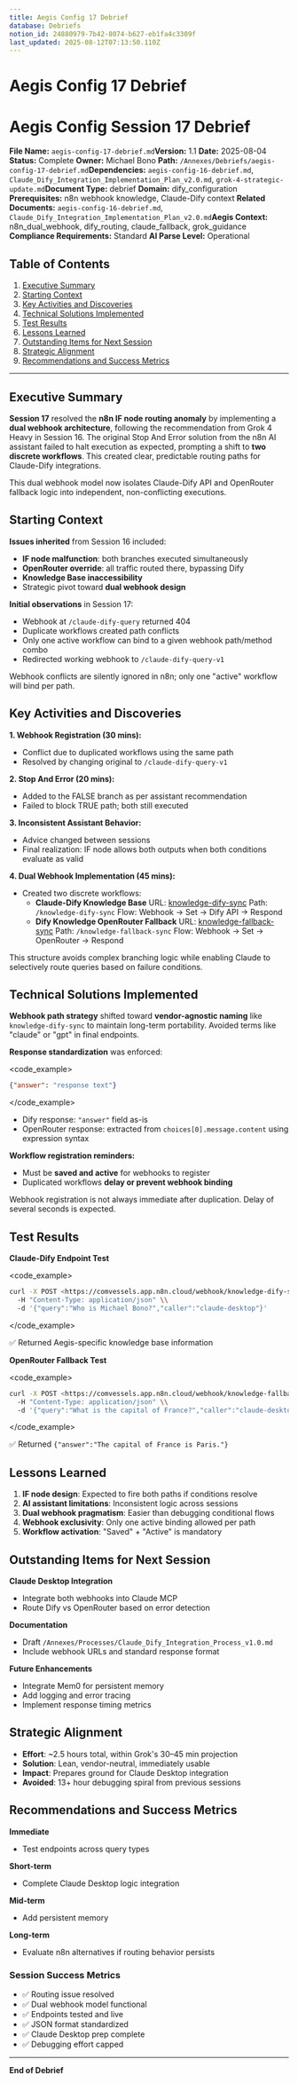 ```yaml
---
title: Aegis Config 17 Debrief
database: Debriefs
notion_id: 24880979-7b42-8074-b627-eb1fa4c3309f
last_updated: 2025-08-12T07:13:50.110Z
---
```


# Aegis Config 17 Debrief


# Aegis Config Session 17 Debrief


**File Name:** `aegis-config-17-debrief.md`**Version:** 1.1
**Date:** 2025-08-04
**Status:** Complete
**Owner:** Michael Bono
**Path:** `/Annexes/Debriefs/aegis-config-17-debrief.md`**Dependencies:** `aegis-config-16-debrief.md`, `Claude_Dify_Integration_Implementation_Plan_v2.0.md`, `grok-4-strategic-update.md`**Document Type:** debrief
**Domain:** dify\_configuration
**Prerequisites:** n8n webhook knowledge, Claude-Dify context
**Related Documents:** `aegis-config-16-debrief.md`, `Claude_Dify_Integration_Implementation_Plan_v2.0.md`**Aegis Context:** n8n\_dual\_webhook, dify\_routing, claude\_fallback, grok\_guidance
**Compliance Requirements:** Standard
**AI Parse Level:** Operational


## Table of Contents

1. [Executive Summary](https://www.notion.so/240809797b4280f3ad50fd58d92c6fb4?v=240809797b42812e843c000c71be0678&p=248809797b428074b627eb1fa4c3309f&pm=s#executive-summary)
2. [Starting Context](https://www.notion.so/240809797b4280f3ad50fd58d92c6fb4?v=240809797b42812e843c000c71be0678&p=248809797b428074b627eb1fa4c3309f&pm=s#starting-context)
3. [Key Activities and Discoveries](https://www.notion.so/240809797b4280f3ad50fd58d92c6fb4?v=240809797b42812e843c000c71be0678&p=248809797b428074b627eb1fa4c3309f&pm=s#key-activities-and-discoveries)
4. [Technical Solutions Implemented](https://www.notion.so/240809797b4280f3ad50fd58d92c6fb4?v=240809797b42812e843c000c71be0678&p=248809797b428074b627eb1fa4c3309f&pm=s#technical-solutions-implemented)
5. [Test Results](https://www.notion.so/240809797b4280f3ad50fd58d92c6fb4?v=240809797b42812e843c000c71be0678&p=248809797b428074b627eb1fa4c3309f&pm=s#test-results)
6. [Lessons Learned](https://www.notion.so/240809797b4280f3ad50fd58d92c6fb4?v=240809797b42812e843c000c71be0678&p=248809797b428074b627eb1fa4c3309f&pm=s#lessons-learned)
7. [Outstanding Items for Next Session](https://www.notion.so/240809797b4280f3ad50fd58d92c6fb4?v=240809797b42812e843c000c71be0678&p=248809797b428074b627eb1fa4c3309f&pm=s#outstanding-items-for-next-session)
8. [Strategic Alignment](https://www.notion.so/240809797b4280f3ad50fd58d92c6fb4?v=240809797b42812e843c000c71be0678&p=248809797b428074b627eb1fa4c3309f&pm=s#strategic-alignment)
9. [Recommendations and Success Metrics](https://www.notion.so/240809797b4280f3ad50fd58d92c6fb4?v=240809797b42812e843c000c71be0678&p=248809797b428074b627eb1fa4c3309f&pm=s#recommendations-and-success-metrics)

---


## Executive Summary


**Session 17** resolved the **n8n IF node routing anomaly** by implementing a **dual webhook architecture**, following the recommendation from Grok 4 Heavy in Session 16. The original Stop And Error solution from the n8n AI assistant failed to halt execution as expected, prompting a shift to **two discrete workflows**. This created clear, predictable routing paths for Claude-Dify integrations.


<context>


This dual webhook model now isolates Claude-Dify API and OpenRouter fallback logic into independent, non-conflicting executions.


</context>


## Starting Context


**Issues inherited** from Session 16 included:

- **IF node malfunction**: both branches executed simultaneously
- **OpenRouter override**: all traffic routed there, bypassing Dify
- **Knowledge Base inaccessibility**
- Strategic pivot toward **dual webhook design**

**Initial observations** in Session 17:

- Webhook at `/claude-dify-query` returned 404
- Duplicate workflows created path conflicts
- Only one active workflow can bind to a given webhook path/method combo
- Redirected working webhook to `/claude-dify-query-v1`

<important>


Webhook conflicts are silently ignored in n8n; only one "active" workflow will bind per path.


</important>


## Key Activities and Discoveries


**1. Webhook Registration (30 mins):**

- Conflict due to duplicated workflows using the same path
- Resolved by changing original to `/claude-dify-query-v1`

**2. Stop And Error (20 mins):**

- Added to the FALSE branch as per assistant recommendation
- Failed to block TRUE path; both still executed

**3. Inconsistent Assistant Behavior:**

- Advice changed between sessions
- Final realization: IF node allows both outputs when both conditions evaluate as valid

**4. Dual Webhook Implementation (45 mins):**

- Created two discrete workflows:
    - **Claude-Dify Knowledge Base**
    URL: [knowledge-dify-sync](https://comvessels.app.n8n.cloud/workflow/ddJTatycoJgKSQkt)
    Path: `/knowledge-dify-sync`
    Flow: Webhook → Set → Dify API → Respond
    - **Dify Knowledge OpenRouter Fallback**
    URL: [knowledge-fallback-sync](https://comvessels.app.n8n.cloud/workflow/u4Cr7B9Ol4otmoP0)
    Path: `/knowledge-fallback-sync`
    Flow: Webhook → Set → OpenRouter → Respond

<thinking>


This structure avoids complex branching logic while enabling Claude to selectively route queries based on failure conditions.


</thinking>


## Technical Solutions Implemented


**Webhook path strategy** shifted toward **vendor-agnostic naming** like `knowledge-dify-sync` to maintain long-term portability. Avoided terms like "claude" or "gpt" in final endpoints.


**Response standardization** was enforced:


\<code\_example>


```json
{"answer": "response text"}
```


\</code\_example>

- Dify response: `"answer"` field as-is
- OpenRouter response: extracted from `choices[0].message.content` using expression syntax

**Workflow registration reminders:**

- Must be **saved and active** for webhooks to register
- Duplicated workflows **delay or prevent webhook binding**

<important>


Webhook registration is not always immediate after duplication. Delay of several seconds is expected.


</important>


## Test Results


**Claude-Dify Endpoint Test**


\<code\_example>


```bash
curl -X POST <https://comvessels.app.n8n.cloud/webhook/knowledge-dify-sync> \\
  -H "Content-Type: application/json" \\
  -d '{"query":"Who is Michael Bono?","caller":"claude-desktop"}'
```


\</code\_example>


<example>


✅ Returned Aegis-specific knowledge base information


</example>


**OpenRouter Fallback Test**


\<code\_example>


```bash
curl -X POST <https://comvessels.app.n8n.cloud/webhook/knowledge-fallback-sync> \\
  -H "Content-Type: application/json" \\
  -d '{"query":"What is the capital of France?","caller":"claude-desktop"}'
```


\</code\_example>


<example>


✅ Returned `{"answer":"The capital of France is Paris."}`


</example>


## Lessons Learned

1. **IF node design**: Expected to fire both paths if conditions resolve
2. **AI assistant limitations**: Inconsistent logic across sessions
3. **Dual webhook pragmatism**: Easier than debugging conditional flows
4. **Webhook exclusivity**: Only one active binding allowed per path
5. **Workflow activation**: "Saved" + "Active" is mandatory

## Outstanding Items for Next Session


**Claude Desktop Integration**

- Integrate both webhooks into Claude MCP
- Route Dify vs OpenRouter based on error detection

**Documentation**

- Draft `/Annexes/Processes/Claude_Dify_Integration_Process_v1.0.md`
- Include webhook URLs and standard response format

**Future Enhancements**

- Integrate Mem0 for persistent memory
- Add logging and error tracing
- Implement response timing metrics

## Strategic Alignment

- **Effort**: \~2.5 hours total, within Grok's 30–45 min projection
- **Solution**: Lean, vendor-neutral, immediately usable
- **Impact**: Prepares ground for Claude Desktop integration
- **Avoided**: 13+ hour debugging spiral from previous sessions

## Recommendations and Success Metrics


**Immediate**

- Test endpoints across query types

**Short-term**

- Complete Claude Desktop logic integration

**Mid-term**

- Add persistent memory

**Long-term**

- Evaluate n8n alternatives if routing behavior persists

### Session Success Metrics

- ✅ Routing issue resolved
- ✅ Dual webhook model functional
- ✅ Endpoints tested and live
- ✅ JSON format standardized
- ✅ Claude Desktop prep complete
- ✅ Debugging effort capped

---


**End of Debrief**

